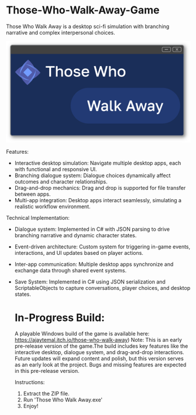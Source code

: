 # Those-Who-Walk-Away-Game
Those Who Walk Away is a desktop sci-fi simulation with branching narrative and complex interpersonal choices.

![Game Cover](GameCover.png)

Features:
- Interactive desktop simulation: Navigate multiple desktop apps, each with functional and responsive UI.
- Branching dialogue system: Dialogue choices dynamically affect outcomes and character relationships.
- Drag-and-drop mechanics: Drag and drop is supported for file transfer between apps. 
- Multi-app integration: Desktop apps interact seamlessly, simulating a realistic workflow environment.

Technical Implementation:
- Dialogue system: Implemented in C# with JSON parsing to drive branching narrative and dynamic character states.
- Event-driven architecture: Custom system for triggering in-game events, interactions, and UI updates based on player actions.
- Inter-app communication: Multiple desktop apps synchronize and exchange data through shared event systems.
- Save System: Implemented in C# using JSON serialization and ScriptableObjects to capture conversations, player choices, and desktop states.

  # In-Progress Build:
  A playable Windows build of the game is available here: https://ajaytemal.itch.io/those-who-walk-away)
  Note: This is an early pre-release version of the game.The build includes key features like the interactive desktop, dialogue system, and drag-and-drop interactions. Future updates will expand content and polish, but this version serves as an early look at the project. Bugs and missing features are expected in this pre-release version.

  Instructions:
  1) Extract the ZIP file.
  2) Run 'Those Who Walk Away.exe'
  3) Enjoy!

  



